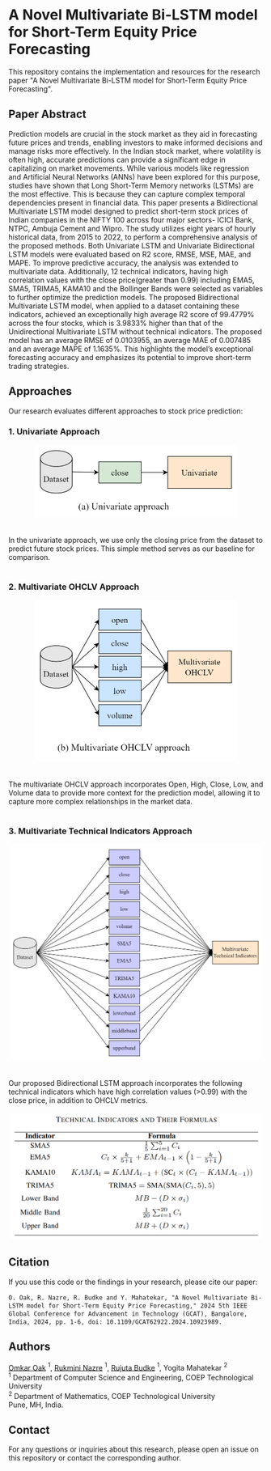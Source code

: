 # A Novel Multivariate Bi-LSTM model for Short-Term Equity Price Forecasting

This repository contains the implementation and resources for the research paper "A Novel Multivariate Bi-LSTM model for Short-Term Equity Price Forecasting".

## Paper Abstract

Prediction models are crucial in the stock market as they aid in forecasting future prices and trends, enabling investors to make informed decisions and manage risks more effectively. In the Indian stock market, where volatility is often high, accurate predictions can provide a significant edge in capitalizing on market movements. While various models like regression and Artificial Neural Networks (ANNs) have been explored for this purpose, studies have shown that Long Short-Term Memory networks (LSTMs) are the most effective. This is because they can capture complex temporal dependencies present in financial data. This paper presents a Bidirectional Multivariate LSTM model designed to predict short-term stock prices of Indian companies in the NIFTY 100 across four major sectors- ICICI Bank, NTPC, Ambuja Cement and Wipro. The study utilizes eight years of hourly historical data, from 2015 to 2022, to perform a comprehensive analysis of the proposed methods. Both Univariate LSTM and Univariate Bidirectional LSTM models were evaluated based on R2 score, RMSE, MSE, MAE, and MAPE. To improve predictive accuracy, the analysis was extended to multivariate data. Additionally, 12 technical indicators, having high correlation values with the close price(greater than 0.99) including EMA5, SMA5, TRIMA5, KAMA10 and the Bollinger Bands were selected as variables to further optimize the prediction models. The proposed Bidirectional Multivariate LSTM model, when applied to a dataset containing these indicators, achieved an exceptionally high average R2 score of 99.4779% across the four stocks, which is 3.9833% higher than that of the Unidirectional Multivariate LSTM without technical indicators. The proposed model has an average RMSE of 0.0103955, an average MAE of 0.007485 and an average MAPE of 1.1635%. This highlights the model’s exceptional forecasting accuracy and emphasizes its potential to improve short-term trading strategies.

## Approaches

Our research evaluates different approaches to stock price prediction:

### 1. Univariate Approach

<div align="center">
<img src="images/approach1.png" width="400" alt="Univariate Approach">
</div>
<br>
<br>
In the univariate approach, we use only the closing price from the dataset to predict future stock prices. This simple method serves as our baseline for comparison.
<br>
<br>

### 2. Multivariate OHCLV Approach

<div align="center">
<img src="images/approach2.png" width="400" alt="Multivariate OHCLV Approach">
</div>
<br>
<br>
The multivariate OHCLV approach incorporates Open, High, Close, Low, and Volume data to provide more context for the prediction model, allowing it to capture more complex relationships in the market data.
<br>
<br>

### 3. Multivariate Technical Indicators Approach

<div align="center">
<img src="images/approach3.png" width="500" alt="Multivariate TI Approach">
</div>
<br>
<br>
Our proposed Bidirectional LSTM approach incorporates the following technical indicators which have high correlation values (>0.99) with the close price, in addition to OHCLV metrics.
<br>
<br>
<div align="center">
<img src="images/technical_indicators.png" width="500" alt="Technical Indicators">
</div>


## Citation

If you use this code or the findings in your research, please cite our paper:

```
O. Oak, R. Nazre, R. Budke and Y. Mahatekar, "A Novel Multivariate Bi-LSTM model for Short-Term Equity Price Forecasting," 2024 5th IEEE Global Conference for Advancement in Technology (GCAT), Bangalore, India, 2024, pp. 1-6, doi: 10.1109/GCAT62922.2024.10923989.
```
## Authors

[Omkar Oak](https://github.com/omkarsoak) $^1$, [Rukmini Nazre](https://github.com/rukmini-17) $^1$, [Rujuta Budke](https://github.com/rujuta13) $^1$, Yogita Mahatekar $^2$ <br>
$^1$ Department of Computer Science and Engineering, COEP Technological University <br>
$^2$ Department of Mathematics, COEP Technological University <br>
Pune, MH, India. <br>


## Contact

For any questions or inquiries about this research, please open an issue on this repository or contact the corresponding author.
